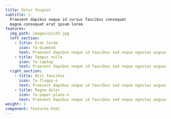 ```yaml
---
title: Dolor feugiat
subtitle: |-
  Praesent dapibus neque id cursus faucibus consequat
  magna consequat erat ipsum lorem
features:
  img_path: images/pic03.jpg
  left_section:
    - title: Erat lorem
      icon: fa-diamond
      text: Praesent dapibus neque id faucibus sed neque egestas auguae ipsum dolor.
    - title: Tempus nulla
      icon: fa-laptop
      text: Praesent dapibus neque id faucibus sed neque egestas auguae ipsum dolor.
  right_section:
    - title: Nisl faucibus
      icon: fa-floppy-o
      text: Praesent dapibus neque id faucibus sed neque egestas auguae ipsum dolor.
    - title: Magna dolor
      icon: fa-paper-plane-o
      text: Praesent dapibus neque id faucibus sed neque egestas auguae ipsum dolor.
weight: 2
component: features.html
---
```

